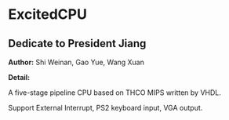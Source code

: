 ExcitedCPU
==========
<h2>Dedicate to President Jiang</h2>


<b>Author:</b> Shi Weinan, Gao Yue, Wang Xuan


<b>Detail:</b>


  A five-stage pipeline CPU based on THCO MIPS written by VHDL.


  Support External Interrupt, PS2 keyboard input, VGA output.
